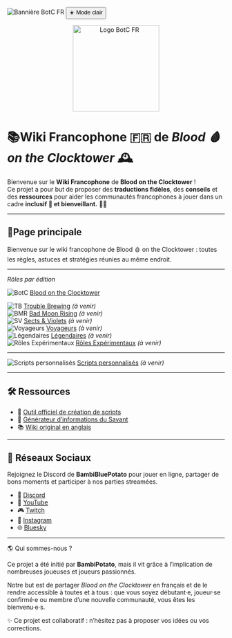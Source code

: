 ![Bannière BotC FR](images/banner.png)
<button id="theme-toggle">☀️ Mode clair</button>

<p align="center">
  <img src="images/logo.png" alt="Logo BotC FR" width="200">
</p>

# 📚Wiki Francophone 🇫🇷 de *Blood 🩸 on the Clocktower* 🕰️

Bienvenue sur le **Wiki Francophone** de **Blood on the Clocktower** !  
Ce projet a pour but de proposer des **traductions fidèles**, des **conseils** et des **ressources** pour aider les communautés francophones à jouer dans un cadre **inclusif 🤝 et bienveillant.** 🫶🏻

---

## 📖Page principale
Bienvenue sur le wiki francophone de Blood 🩸 on the Clocktower : toutes les règles, astuces et stratégies réunies au même endroit.

---


*Rôles par édition*

 ![BotC](images/logo.png) [Blood on the Clocktower](#)

 ![TB](images/Logo_trouble_brewing.png) [Trouble Brewing](#) *(à venir)*  
 ![BMR](images/Logo_bad_moon_rising-1.png) [Bad Moon Rising](#) *(à venir)*  
 ![SV](images/Logo_sects_and_violets.png) [Sects & Violets](#) *(à venir)*  
 ![Voyageurs](images/Generic_traveller.png) [Voyageurs](#) *(à venir)*  
 ![Légendaires](images/Generic_fabled.png) [Légendaires](#) *(à venir)*  
 ![Rôles Expérimentaux](images/Icon_boffin.png) [Rôles Expérimentaux](#) *(à venir)*  
 
---

 ![Scripts personnalisés](images/Icon_mezepheles.png) [Scripts personnalisés](#) *(à venir)* 

---
## 🛠️ Ressources
- 🧮 [Outil officiel de création de scripts](https://script.bloodontheclocktower.com/)  
- 🧪 [Générateur d’informations du Savant](https://savant.thegrim.gg/)  
- 📚 [Wiki original en anglais](https://wiki.bloodontheclocktower.com/Main_Page)

---

## 🔗 Réseaux Sociaux  
Rejoignez le Discord de **BambiBluePotato** pour jouer en ligne, partager de bons moments et participer à nos parties streamées.  
- 💬 [Discord](https://discord.gg/tGDVmZfZpE)  
- 🎥 [YouTube](https://www.youtube.com/@Bambipotato)  
- 🎮 [Twitch](https://www.twitch.tv/bambibluepotato)  
- 📸 [Instagram](https://www.instagram.com/bambibluepotato/)  
- 🌐 [Bluesky](https://bsky.app/profile/bambibluepotato.bsky.social)

---


🌎 Qui sommes-nous ?

Ce projet a été initié par **BambiPotato**, mais il vit grâce à l’implication de nombreuses joueuses et joueurs passionnés.

Notre but est de partager *Blood on the Clocktower* en français et de le rendre accessible à toutes et à tous : que vous soyez débutant·e, joueur·se confirmé·e ou membre d’une nouvelle communauté, vous êtes les bienvenu·e·s.



✨ Ce projet est collaboratif : n’hésitez pas à proposer vos idées ou vos corrections.

